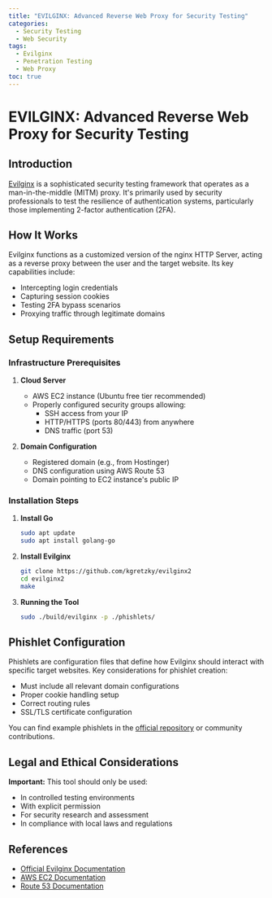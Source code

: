 ```yaml
---
title: "EVILGINX: Advanced Reverse Web Proxy for Security Testing"
categories:
  - Security Testing
  - Web Security
tags:
  - Evilginx
  - Penetration Testing
  - Web Proxy
toc: true
---
```


# EVILGINX: Advanced Reverse Web Proxy for Security Testing

## Introduction

[Evilginx](https://github.com/kgretzky/evilginx2) is a sophisticated security testing framework that operates as a man-in-the-middle (MITM) proxy. It's primarily used by security professionals to test the resilience of authentication systems, particularly those implementing 2-factor authentication (2FA).

## How It Works

Evilginx functions as a customized version of the nginx HTTP Server, acting as a reverse proxy between the user and the target website. Its key capabilities include:

- Intercepting login credentials
- Capturing session cookies
- Testing 2FA bypass scenarios
- Proxying traffic through legitimate domains

## Setup Requirements

### Infrastructure Prerequisites

1. **Cloud Server**
   - AWS EC2 instance (Ubuntu free tier recommended)
   - Properly configured security groups allowing:
     - SSH access from your IP
     - HTTP/HTTPS (ports 80/443) from anywhere
     - DNS traffic (port 53)

2. **Domain Configuration**
   - Registered domain (e.g., from Hostinger)
   - DNS configuration using AWS Route 53
   - Domain pointing to EC2 instance's public IP

### Installation Steps

1. **Install Go**
   ```bash
   sudo apt update
   sudo apt install golang-go
   ```

2. **Install Evilginx**
   ```bash
   git clone https://github.com/kgretzky/evilginx2
   cd evilginx2
   make
   ```

3. **Running the Tool**
   ```bash
   sudo ./build/evilginx -p ./phishlets/
   ```

## Phishlet Configuration

Phishlets are configuration files that define how Evilginx should interact with specific target websites. Key considerations for phishlet creation:

- Must include all relevant domain configurations
- Proper cookie handling setup
- Correct routing rules
- SSL/TLS certificate configuration

You can find example phishlets in the [official repository](https://github.com/kgretzky/evilginx2/tree/master/phishlets) or community contributions.

## Legal and Ethical Considerations

**Important:** This tool should only be used:
- In controlled testing environments
- With explicit permission
- For security research and assessment
- In compliance with local laws and regulations

## References

- [Official Evilginx Documentation](https://github.com/kgretzky/evilginx2/wiki)
- [AWS EC2 Documentation](https://docs.aws.amazon.com/ec2/)
- [Route 53 Documentation](https://docs.aws.amazon.com/route53/)